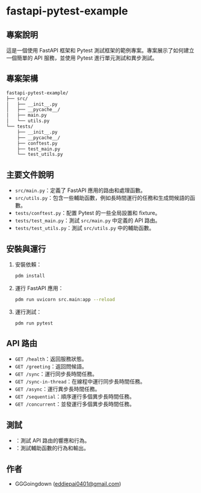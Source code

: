 # fastapi-pytest-example

## 專案說明
這是一個使用 FastAPI 框架和 Pytest 測試框架的範例專案。專案展示了如何建立一個簡單的 API 服務，並使用 Pytest 進行單元測試和異步測試。

## 專案架構
```bash 
fastapi-pytest-example/
├── src/
│   ├── __init__.py
│   ├── __pycache__/
│   ├── main.py
│   └── utils.py
└── tests/
    ├── __init__.py
    ├── __pycache__/
    ├── conftest.py
    ├── test_main.py
    └── test_utils.py
```

## 主要文件說明
- `src/main.py`：定義了 FastAPI 應用的路由和處理函數。
- `src/utils.py`：包含一些輔助函數，例如長時間運行的任務和生成問候語的函數。
- `tests/conftest.py`：配置 Pytest 的一些全局設置和 fixture。
- `tests/test_main.py`：測試 `src/main.py` 中定義的 API 路由。
- `tests/test_utils.py`：測試 `src/utils.py` 中的輔助函數。

## 安裝與運行
1. 安裝依賴：
    ```sh
    pdm install
    ```

2. 運行 FastAPI 應用：
    ```sh
    pdm run uvicorn src.main:app --reload
    ```

3. 運行測試：
    ```sh
    pdm run pytest
    ```

## API 路由
- `GET /health`：返回服務狀態。
- `GET /greeting`：返回問候語。
- `GET /sync`：運行同步長時間任務。
- `GET /sync-in-thread`：在線程中運行同步長時間任務。
- `GET /async`：運行異步長時間任務。
- `GET /sequential`：順序運行多個異步長時間任務。
- `GET /concurrent`：並發運行多個異步長時間任務。

## 測試
- ：測試 API 路由的響應和行為。
- ：測試輔助函數的行為和輸出。

## 作者
- GGGoingdown (eddiepai0401@gmail.com)